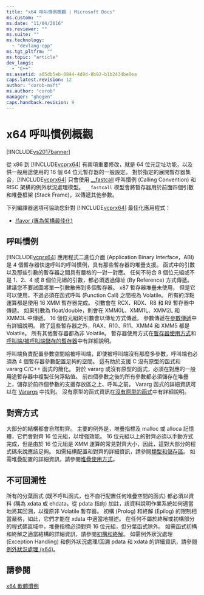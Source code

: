 ```yaml
---
title: "x64 呼叫慣例概觀 | Microsoft Docs"
ms.custom: ""
ms.date: "11/04/2016"
ms.reviewer: ""
ms.suite: ""
ms.technology: 
  - "devlang-cpp"
ms.tgt_pltfrm: ""
ms.topic: "article"
dev_langs: 
  - "C++"
ms.assetid: a05db5eb-0844-4d9d-8b92-b1b2434be0ea
caps.latest.revision: 12
author: "corob-msft"
ms.author: "corob"
manager: "ghogen"
caps.handback.revision: 9
---
```

# x64 呼叫慣例概觀
[!INCLUDE[vs2017banner](../assembler/inline/includes/vs2017banner.md)]

從 x86 到 [!INCLUDE[vcprx64](../assembler/inline/includes/vcprx64_md.md)] 有兩項重要修改，就是 64 位元定址功能，以及供一般用途使用的 16 個 64 位元暫存器的一般設定。  對於指定的展開暫存器集合，[!INCLUDE[vcprx64](../assembler/inline/includes/vcprx64_md.md)] 只會使用 [\_\_fastcall](../cpp/fastcall.md) 呼叫慣例 \(Calling Convention\) 和 RISC 架構的例外狀況處理模型。  `__fastcall` 模型會將暫存器用於前面四個引數和堆疊框架 \(Stack Frame\)，以傳遞其他參數。  
  
 下列編譯器選項可協助您針對 [!INCLUDE[vcprx64](../assembler/inline/includes/vcprx64_md.md)] 最佳化應用程式：  
  
-   [\/favor \(專為架構最佳化\)](../build/reference/favor-optimize-for-architecture-specifics.md)  
  
## 呼叫慣例  
 [!INCLUDE[vcprx64](../assembler/inline/includes/vcprx64_md.md)] 應用程式二進位介面 \(Application Binary Interface，ABI\) 是 4 個暫存器快速呼叫的呼叫慣例，具有那些暫存器的堆疊支援。  函式中的引數以及那些引數的暫存器之間具有嚴格的一對一對應。  任何不符合 8 個位元組或不是 1、2、4 或 8 個位元組的引數，都必須透過傳址 \(By Reference\) 方式傳遞。  建議您不要試圖將單一引數散佈到多個暫存器。  x87 暫存器堆疊未使用，  但是它可以使用，不過必須在函式呼叫 \(Function Call\) 之間視為 Volatile。  所有的浮點運算都是使用 16 XMM 暫存器完成。  引數會在 RCX、RDX、R8 和 R9 暫存器中傳遞。  如果引數為 float\/double，則會在 XMM0L、XMM1L、XMM2L 和 XMM3L 中傳遞。  16 個位元組的引數會以傳址方式傳遞。  參數傳遞在[參數傳遞](../build/parameter-passing.md)中有詳細說明。  除了這些暫存器之外，RAX、R10、R11、XMM4 和 XMM5 都是 Volatile。  所有其他暫存器都為非 Volatile。  暫存器使用方式在[暫存器使用方式](../build/register-usage.md)和[呼叫端\/被呼叫端儲存的暫存器](../build/caller-callee-saved-registers.md)中有詳細說明。  
  
 呼叫端負責配置參數空間給被呼叫端，即使被呼叫端沒有那麼多參數，呼叫端也必須為 4 個暫存器參數配置足夠的空間。  這有助於支援 C 沒有原型的函式和 vararg C\/C\+\+ 函式的簡化。  對於 vararg 或沒有原型的函式，必須在對應的一般用途暫存器中複製任何浮點值。  前四個參數之後的所有參數都必須儲存在堆疊上，儲存於前四個參數的支援存放區之上、呼叫之前。  Vararg 函式的詳細資訊可以在 [Varargs](../build/varargs.md) 中找到。  沒有原型的函式資訊在[沒有原型的函式](../build/unprototyped-functions.md)中有詳細說明。  
  
## 對齊方式  
 大部分的結構都會自然對齊。  主要的例外是，堆疊指標及 malloc 或 alloca 記憶體，它們會對齊 16 位元組，以增強效能。  16 位元組以上的對齊必須以手動方式完成，但是由於 16 位元組是 XMM 運算的常見對齊大小，因此，這對大部分的程式碼來說應該足夠。  如需結構配置和對齊的詳細資訊，請參閱[類型和儲存區](../build/types-and-storage.md)。  如需堆疊配置的詳細資訊，請參閱[堆疊使用方式](../build/stack-usage.md)。  
  
## 不可回溯性  
 所有的分葉函式 \(既不呼叫函式，也不自行配置任何堆疊空間的函式\) 都必須以資料 \(稱為 xdata 或 ehdata，從 pdata 指向\) 加註，該資料說明作業系統如何適當地將其回溯，以復原非 Volatile 暫存器。  初構 \(Prolog\) 和終解 \(Epilog\) 的限制相當嚴格，如此，它們才能在 xdata 中適當地描述。  在任何不屬於終解或初構部分的程式碼區域中，堆疊指標必須對齊 16 位元組，但分葉函式除外。  如需函式初構和終解之適當結構的詳細資訊，請參閱[初構和終解](../build/prolog-and-epilog.md)。  如需例外狀況處理 \(Exception Handling\) 和例外狀況處理\/回溯 pdata 和 xdata 的詳細資訊，請參閱[例外狀況處理 \(x64\)](../build/exception-handling-x64.md)。  
  
## 請參閱  
 [x64 軟體慣例](../build/x64-software-conventions.md)